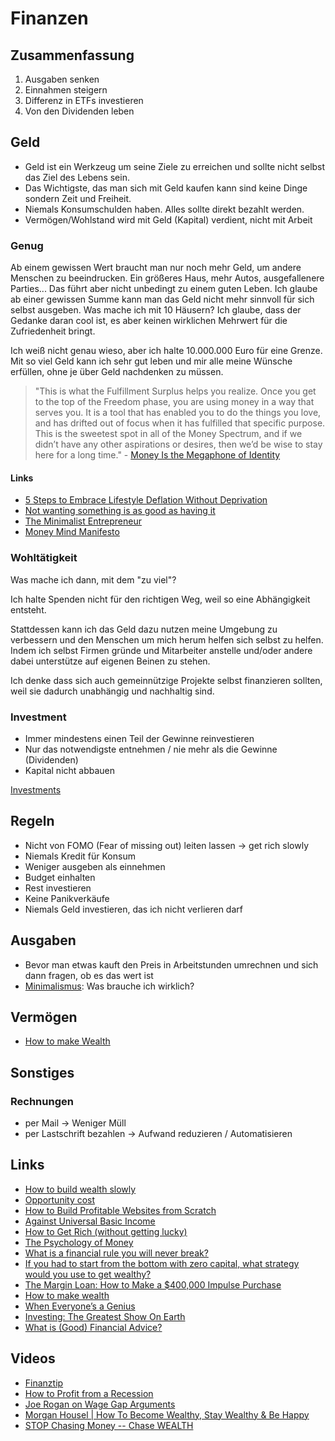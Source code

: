 # Finanzen

## Zusammenfassung

1. Ausgaben senken
2. Einnahmen steigern
3. Differenz in ETFs investieren
4. Von den Dividenden leben

## Geld

- Geld ist ein Werkzeug um seine Ziele zu erreichen und sollte nicht selbst das Ziel des Lebens sein.
- Das Wichtigste, das man sich mit Geld kaufen kann sind keine Dinge sondern Zeit und Freiheit.
- Niemals Konsumschulden haben. Alles sollte direkt bezahlt werden.
- Vermögen/Wohlstand wird mit Geld (Kapital) verdient, nicht mit Arbeit

### Genug

Ab einem gewissen Wert braucht man nur noch mehr Geld, um andere Menschen zu beeindrucken. Ein größeres Haus, mehr Autos, ausgefallenere Parties...
Das führt aber nicht unbedingt zu einem guten Leben.
Ich glaube ab einer gewissen Summe kann man das Geld nicht mehr sinnvoll für sich selbst ausgeben. Was mache ich mit 10 Häusern?
Ich glaube, dass der Gedanke daran cool ist, es aber keinen wirklichen Mehrwert für die Zufriedenheit bringt.

Ich weiß nicht genau wieso, aber ich halte 10.000.000 Euro für eine Grenze.
Mit so viel Geld kann ich sehr gut leben und mir alle meine Wünsche erfüllen, ohne je über Geld nachdenken zu müssen.

> "This is what the Fulfillment Surplus helps you realize. Once you get to the top of the Freedom phase, you are using money in a way that serves you. It is a tool that has enabled you to do the things you love, and has drifted out of focus when it has fulfilled that specific purpose. This is the sweetest spot in all of the Money Spectrum, and if we didn’t have any other aspirations or desires, then we’d be wise to stay here for a long time." - [Money Is the Megaphone of Identity](https://moretothat.com/money/)

#### Links

- [5 Steps to Embrace Lifestyle Deflation Without Deprivation](https://minafi.com/lifestyle-deflation)
- [Not wanting something is as good as having it](https://theescapeartist.me/2021/03/29/not-wanting-something-is-as-good-as-having-it/)
- [The Minimalist Entrepreneur](https://renenauheimer.substack.com/p/the-minimalist-entrepreneur)
- [Money Mind Manifesto](https://www.sloww.co/money-mind-manifesto/)

### Wohltätigkeit

Was mache ich dann, mit dem "zu viel"?

Ich halte Spenden nicht für den richtigen Weg, weil so eine Abhängigkeit entsteht.

Stattdessen kann ich das Geld dazu nutzen meine Umgebung zu verbessern und den Menschen um mich herum helfen sich selbst zu helfen.
Indem ich selbst Firmen gründe und Mitarbeiter anstelle und/oder andere dabei unterstütze auf eigenen Beinen zu stehen.

Ich denke dass sich auch gemeinnützige Projekte selbst finanzieren sollten, weil sie dadurch unabhängig und nachhaltig sind. 

### Investment

- Immer mindestens einen Teil der Gewinne reinvestieren
- Nur das notwendigste entnehmen / nie mehr als die Gewinne (Dividenden)
- Kapital nicht abbauen

[Investments](./investments.md)

## Regeln

- Nicht von FOMO (Fear of missing out) leiten lassen -> get rich slowly 
- Niemals Kredit für Konsum
- Weniger ausgeben als einnehmen
- Budget einhalten
- Rest investieren 
- Keine Panikverkäufe
- Niemals Geld investieren, das ich nicht verlieren darf

## Ausgaben

- Bevor man etwas kauft den Preis in Arbeitstunden umrechnen und sich dann fragen, ob es das wert ist
- [Minimalismus](../minimalismus.md): Was brauche ich wirklich?

## Vermögen

- [How to make Wealth](http://www.paulgraham.com/wealth.html)

## Sonstiges

### Rechnungen 

- per Mail -> Weniger Müll
- per Lastschrift bezahlen -> Aufwand reduzieren / Automatisieren

## Links

- [How to build wealth slowly](https://pjrvs.com/wealth)
- [Opportunity cost ](https://thewokesalaryman.com/2020/05/05/life-changing-economic-theories-applied-to-personal-finance/)
- [How to Build Profitable Websites from Scratch](https://fourpillarfreedom.com/the-income-community-how-to-build-profitable-websites-from-scratch/)
- [Against Universal Basic Income](https://guzey.com/economics/against-universal-basic-income/)
- [How to Get Rich (without getting lucky)](https://www.sloww.co/how-to-get-rich-naval-ravikant/)
- [The Psychology of Money](https://www.collaborativefund.com/blog/the-psychology-of-money/)
- [What is a financial rule you will never break?](https://qr.ae/pNb4MV)
- [If you had to start from the bottom with zero capital, what strategy would you use to get wealthy?](https://qr.ae/pNxaIB)
- [The Margin Loan: How to Make a $400,000 Impulse Purchase](https://www.mrmoneymustache.com/2021/01/29/margin-loan-ibkr-review/?utm_source=feedburner&utm_medium=feed&utm_campaign=Feed%3A+MrMoneyMustache+%28Mr.+Money+Mustache%29)
- [How to make wealth](http://paulgraham.com/wealth.html)
- [When Everyone’s a Genius](https://www.collaborativefund.com/blog/speculation/?utm_source=feedburner&utm_maedium=feed&utm_campaign=Feed%3A+collabfund+%28Collaborative+Fund%29)
- [Investing: The Greatest Show On Earth](https://www.collaborativefund.com/blog/investing-the-greatest-show-on-earth/)
- [What is (Good) Financial Advice?](https://www.youtube.com/watch?v=TI5p8vqdjTw)

## Videos

- [Finanztip](https://www.youtube.com/channel/UC-muQylmRx61Mt6U1oDSEVA)
- [How to Profit from a Recession](https://www.youtube.com/watch?v=mRHBrJziE-Y&t=503s)
- [Joe Rogan on Wage Gap Arguments](https://www.youtube.com/watch?v=HSvLnlX-VG4&feature=share)
- [Morgan Housel | How To Become Wealthy, Stay Wealthy & Be Happy](https://www.youtube.com/watch?v=YJe0sfEYCrg)
- [STOP Chasing Money -- Chase WEALTH](https://www.youtube.com/watch?v=7Hdu4DlnLIk)
